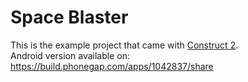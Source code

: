 Space Blaster
============
This is the example project that came with <a href="https://www.scirra.com/construct2" target="_blank">Construct 2</a>.<br />
Android version available on: https://build.phonegap.com/apps/1042837/share